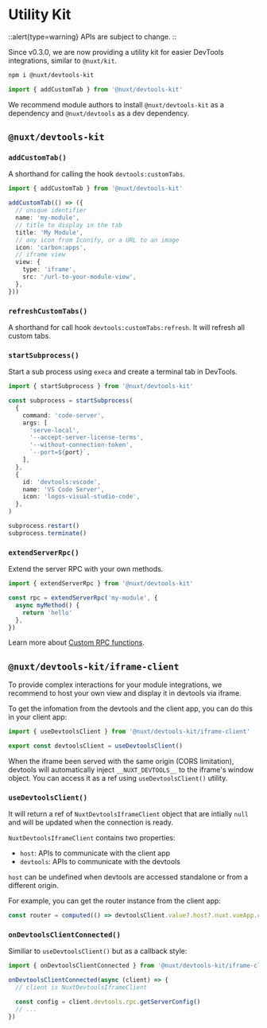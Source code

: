 # Utility Kit

::alert{type=warning}
APIs are subject to change.
::

Since v0.3.0, we are now providing a utility kit for easier DevTools integrations, similar to `@nuxt/kit`.

```bash
npm i @nuxt/devtools-kit
```

```ts
import { addCustomTab } from '@nuxt/devtools-kit'
```

We recommend module authors to install `@nuxt/devtools-kit` as a dependency and `@nuxt/devtools` as a dev dependency.

## `@nuxt/devtools-kit`

### `addCustomTab()`

A shorthand for calling the hook `devtools:customTabs`.

```ts
import { addCustomTab } from '@nuxt/devtools-kit'

addCustomTab(() => ({
  // unique identifier
  name: 'my-module',
  // title to display in the tab
  title: 'My Module',
  // any icon from Iconify, or a URL to an image
  icon: 'carbon:apps',
  // iframe view
  view: {
    type: 'iframe',
    src: '/url-to-your-module-view',
  },
}))
```

### `refreshCustomTabs()`

A shorthand for call hook `devtools:customTabs:refresh`. It will refresh all custom tabs.

### `startSubprocess()`

Start a sub process using `execa` and create a terminal tab in DevTools.

```ts
import { startSubprocess } from '@nuxt/devtools-kit'

const subprocess = startSubprocess(
  {
    command: 'code-server',
    args: [
      'serve-local',
      '--accept-server-license-terms',
      '--without-connection-token',
      `--port=${port}`,
    ],
  },
  {
    id: 'devtools:vscode',
    name: 'VS Code Server',
    icon: 'logos-visual-studio-code',
  },
)
```

```ts
subprocess.restart()
subprocess.terminate()
```

### `extendServerRpc()`

Extend the server RPC with your own methods.

```ts
import { extendServerRpc } from '@nuxt/devtools-kit'

const rpc = extendServerRpc('my-module', {
  async myMethod() {
    return 'hello'
  },
})
```

Learn more about [Custom RPC functions](/module/guide#custom-rpc-functions).

## `@nuxt/devtools-kit/iframe-client`

To provide complex interactions for your module integrations, we recommend to host your own view and display it in devtools via iframe.

To get the infomation from the devtools and the client app, you can do this in your client app:

```ts
import { useDevtoolsClient } from '@nuxt/devtools-kit/iframe-client'

export const devtoolsClient = useDevtoolsClient()
```

When the iframe been served with the same origin (CORS limitation), devtools will automatically inject `__NUXT_DEVTOOLS__` to the iframe's window object. You can access it as a ref using `useDevtoolsClient()` utility.

### `useDevtoolsClient()`

It will return a ref of `NuxtDevtoolsIframeClient` object that are intially `null` and will be updated when the connection is ready.

`NuxtDevtoolsIframeClient` contains two properties:

- `host`: APIs to communicate with the client app
- `devtools`: APIs to communicate with the devtools

`host` can be undefined when devtools are accessed standalone or from a different origin.

For example, you can get the router instance from the client app:

```ts
const router = computed(() => devtoolsClient.value?.host?.nuxt.vueApp.config.globalProperties?.$router)
```

### `onDevtoolsClientConnected()`

Similiar to `useDevtoolsClient()` but as a callback style:

```ts
import { onDevtoolsClientConnected } from '@nuxt/devtools-kit/iframe-client'

onDevtoolsClientConnected(async (client) => {
  // client is NuxtDevtoolsIframeClient

  const config = client.devtools.rpc.getServerConfig()
  // ...
})
```
